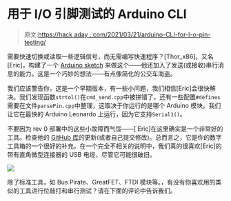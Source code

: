 # 用于 I/O 引脚测试的 Arduino CLI

> 原文:[https://hack aday . com/2021/03/21/arduino-CLI-for-I-o-pin-testing/](https://hackaday.com/2021/03/21/arduino-cli-for-i-o-pin-testing/)

需要快速切换或读取一些逻辑信号，而无需编写快速程序？[Thor_x86]，又名[Eric]，构建了一个 [Arduino sketch](https://hackaday.io/project/178188-ready-to-use-arduino-sketch-for-io-testing) 来做这个——他还加入了发送(或接收)串行消息的能力。这是一个巧妙的想法——有点像简化的公交车海盗。

我们应该警告你，这是一个早期版本，有一些小问题，我们相信[Eric]会很快解决。我们发现函数`strtol()`在`cmd_send.cpp`中被拼错了，还有一些配置`#defines`需要在文件`parsePin.cpp`中整理，这取决于你运行的是哪个 Arduino 模块。我们让它在最快的 Arduino Leonardo 上运行，因为它支持`Serial1()`。

不要因为 rev 0 部署中的这些小故障而气馁——[ Eric]在这里确实是一个非常好的工具。检查他的 [GitHub 库](https://github.com/Thor-x86/arduino_cli)的更新(或者自己提交修改)。总而言之，它是你的数字工具箱的一个很好的补充。在一个完全不相关的说明中，我们真的很喜欢[Eric]的带有直角微型连接器的 USB 电缆，尽管它可能很破旧。

![](../Images/5ab91dcba41a90ed9f2ba92006f4c31b.png)

除了标准工具，如 Bus Pirate、GreatFET、FTDI 模块等。，有没有你喜欢用的类似的工具进行位敲打和串行测试？请在下面的评论中告诉我们。